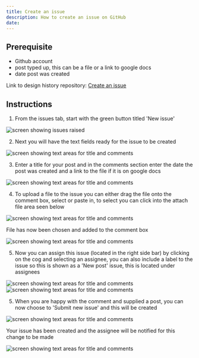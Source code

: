 ```yaml
---
title: Create an issue
description: How to create an issue on GitHub
date:
---
```


## Prerequisite
* Github account
* post typed up, this can be a file or a link to google docs
* date post was created

Link to design history repository: [Create an issue](https://github.com/nhsbsa-dean/cra-design-history/issues)

## Instructions
1. From the issues tab, start with the green button titled 'New issue'

<img src="/images/how-to-screenshots/create-issue-1.png" alt="screen showing issues raised">

2. Next you will have the text fields ready for the issue to be created

<img src="/images/how-to-screenshots/new-issue.png" alt="screen showing text areas for title and comments">

3. Enter a title for your post and in the comments section enter the date the post was created and a link to the file if it is on google docs

<img src="/images/how-to-screenshots/enter-issue.png" alt="screen showing text areas for title and comments">

4. To upload a file to the issue you can either drag the file onto the comment box, select or paste in, to select you can click into the attach file area seen below

<img src="/images/how-to-screenshots/upload-post.png" alt="screen showing text areas for title and comments">

File has now been chosen and added to the comment box

<img src="/images/how-to-screenshots/file-added.png" alt="screen showing text areas for title and comments">

5. Now you can assign this issue (located in the right side bar) by clicking on the cog and selecting an assignee, you can also include a label to the issue so this is shown as a 'New post' issue, this is located under assignees

<img src="/images/how-to-screenshots/assign-issue.png" alt="screen showing text areas for title and comments">
<img src="/images/how-to-screenshots/issue-label.png" alt="screen showing text areas for title and comments">

5. When you are happy with the comment and supplied a post, you can now choose to 'Submit new issue' and this will be created

<img src="/images/how-to-screenshots/new-issue-created.png" alt="screen showing text areas for title and comments">

Your issue has been created and the assignee will be notified for this change to be made

<img src="/images/how-to-screenshots/issues-new.png" alt="screen showing text areas for title and comments">

